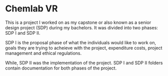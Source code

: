 # Chemlab VR

This is a project I worked on as my capstone or also known as a senior design project (SDP) during my bachelors. It was divided into two phases: SDP I and SDP II. 

SDP I is the proposal phase of what the individuals would like to work on, goals they are trying to acheieve with the project, expenditure costs, project management and ethical regulations.

While, SDP II was the implementation of the project. SDP I and SDP II folders contain documentation for both phases of the project.


